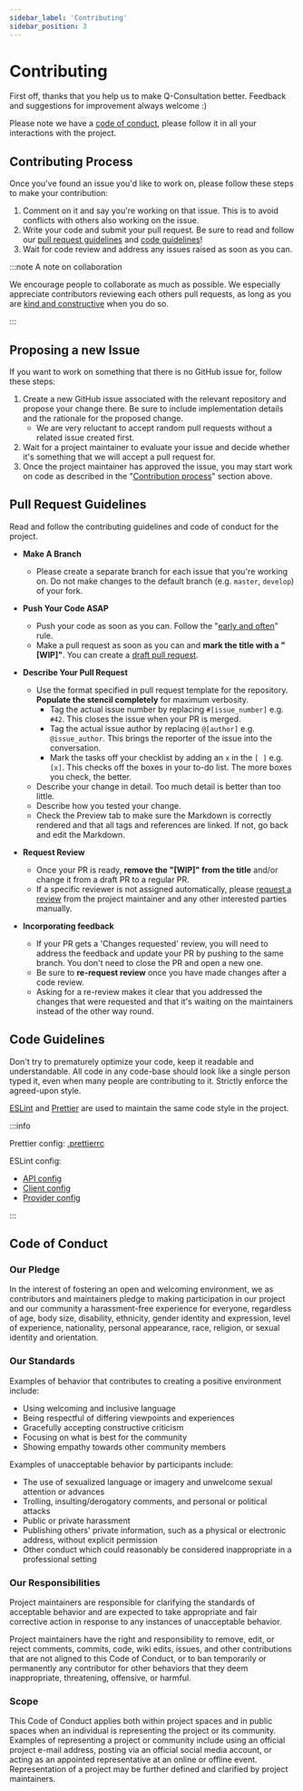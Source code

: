 ```yaml
---
sidebar_label: 'Contributing'
sidebar_position: 3
---
```


# Contributing

First off, thanks that you help us to make Q-Consultation better.
Feedback and suggestions for improvement always welcome :)

Please note we have a [code of conduct](#code-of-conduct), please follow it in all your interactions with the project.

## Contributing Process

Once you've found an issue you'd like to work on, please follow these steps to make your contribution:

1. Comment on it and say you're working on that issue. This is to avoid conflicts with others also working on the issue.
2. Write your code and submit your pull request. Be sure to read and follow our [pull request guidelines](#pull-request-guidelines) and [code guidelines](#code-guidelines)!
3. Wait for code review and address any issues raised as soon as you can.

:::note A note on collaboration

We encourage people to collaborate as much as possible. We especially appreciate contributors reviewing each others pull requests, as long as you are [kind and constructive](https://medium.com/@otarutunde/comments-during-code-reviews-2cb7791e1ac7) when you do so.

:::

## Proposing a new Issue

If you want to work on something that there is no GitHub issue for, follow these steps:

1. Create a new GitHub issue associated with the relevant repository and propose your change there. Be sure to include implementation details and the rationale for the proposed change.
   - We are very reluctant to accept random pull requests without a related issue created first.
2. Wait for a project maintainer to evaluate your issue and decide whether it's something that we will accept a pull request for.
3. Once the project maintainer has approved the issue, you may start work on code as described in the "[Contribution process](#contributing-process)" section above.

## Pull Request Guidelines

Read and follow the contributing guidelines and code of conduct for the project.

- **Make A Branch**

  - Please create a separate branch for each issue that you're working on. Do not make changes to the default branch (e.g. `master`, `develop`) of your fork.

- **Push Your Code ASAP**

  - Push your code as soon as you can. Follow the "[early and often](https://www.worklytics.co/blog/commit-early-push-often/)" rule.
  - Make a pull request as soon as you can and **mark the title with a "[WIP]"**. You can create a [draft pull request](https://help.github.com/en/articles/about-pull-requests#draft-pull-requests).

- **Describe Your Pull Request**

  - Use the format specified in pull request template for the repository. **Populate the stencil completely** for maximum verbosity.
    - Tag the actual issue number by replacing `#[issue_number]` e.g. `#42`. This closes the issue when your PR is merged.
    - Tag the actual issue author by replacing `@[author]` e.g. `@issue_author`. This brings the reporter of the issue into the conversation.
    - Mark the tasks off your checklist by adding an `x` in the `[ ]` e.g. `[x]`. This checks off the boxes in your to-do list. The more boxes you check, the better.
  - Describe your change in detail. Too much detail is better than too little.
  - Describe how you tested your change.
  - Check the Preview tab to make sure the Markdown is correctly rendered and that all tags and references are linked. If not, go back and edit the Markdown.

- **Request Review**

  - Once your PR is ready, **remove the "[WIP]" from the title** and/or change it from a draft PR to a regular PR.
  - If a specific reviewer is not assigned automatically, please [request a review](https://help.github.com/en/articles/requesting-a-pull-request-review) from the project maintainer and any other interested parties manually.

- **Incorporating feedback**
  - If your PR gets a 'Changes requested' review, you will need to address the feedback and update your PR by pushing to the same branch. You don't need to close the PR and open a new one.
  - Be sure to **re-request review** once you have made changes after a code review.
  - Asking for a re-review makes it clear that you addressed the changes that were requested and that it's waiting on the maintainers instead of the other way round.

## Code Guidelines

Don't try to prematurely optimize your code, keep it readable and understandable. All code in any code-base should look like a single person typed it, even when many people are contributing to it. Strictly enforce the agreed-upon style.

[ESLint](https://eslint.org/) and [Prettier](https://prettier.io/) are used to maintain the same code style in the project.

:::info

Prettier config: [.prettierrc](https://github.com/QuickBlox/q-consultation/blob/master/.prettierrc)

ESLint config:

- [API config](https://github.com/QuickBlox/q-consultation/blob/master/apps/api/.eslintrc)
- [Client config](https://github.com/QuickBlox/q-consultation/blob/master/apps/client/.eslintrc)
- [Provider config](https://github.com/QuickBlox/q-consultation/blob/master/apps/provider/.eslintrc)

:::

## Code of Conduct

### Our Pledge

In the interest of fostering an open and welcoming environment, we as
contributors and maintainers pledge to making participation in our project and
our community a harassment-free experience for everyone, regardless of age, body
size, disability, ethnicity, gender identity and expression, level of experience,
nationality, personal appearance, race, religion, or sexual identity and
orientation.

### Our Standards

Examples of behavior that contributes to creating a positive environment
include:

- Using welcoming and inclusive language
- Being respectful of differing viewpoints and experiences
- Gracefully accepting constructive criticism
- Focusing on what is best for the community
- Showing empathy towards other community members

Examples of unacceptable behavior by participants include:

- The use of sexualized language or imagery and unwelcome sexual attention or
  advances
- Trolling, insulting/derogatory comments, and personal or political attacks
- Public or private harassment
- Publishing others' private information, such as a physical or electronic
  address, without explicit permission
- Other conduct which could reasonably be considered inappropriate in a
  professional setting

### Our Responsibilities

Project maintainers are responsible for clarifying the standards of acceptable
behavior and are expected to take appropriate and fair corrective action in
response to any instances of unacceptable behavior.

Project maintainers have the right and responsibility to remove, edit, or
reject comments, commits, code, wiki edits, issues, and other contributions
that are not aligned to this Code of Conduct, or to ban temporarily or
permanently any contributor for other behaviors that they deem inappropriate,
threatening, offensive, or harmful.

### Scope

This Code of Conduct applies both within project spaces and in public spaces
when an individual is representing the project or its community. Examples of
representing a project or community include using an official project e-mail
address, posting via an official social media account, or acting as an appointed
representative at an online or offline event. Representation of a project may be
further defined and clarified by project maintainers.
